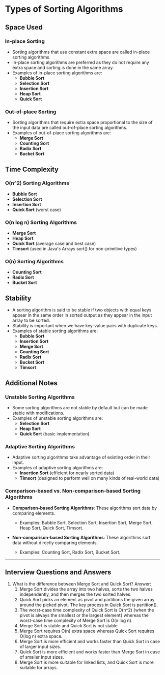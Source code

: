 # Types of Sorting Algorithms

## Space Used

### In-place Sorting
- Sorting algorithms that use constant extra space are called in-place sorting algorithms.
- In-place sorting algorithms are preferred as they do not require any extra space and sorting is done in the same array.
- Examples of in-place sorting algorithms are:
    - **Bubble Sort**
    - **Selection Sort**
    - **Insertion Sort**
    - **Heap Sort**
    - **Quick Sort**

### Out-of-place Sorting
- Sorting algorithms that require extra space proportional to the size of the input data are called out-of-place sorting algorithms.
- Examples of out-of-place sorting algorithms are:
    - **Merge Sort**
    - **Counting Sort**
    - **Radix Sort**
    - **Bucket Sort**

## Time Complexity

### O(n^2) Sorting Algorithms
- **Bubble Sort**
- **Selection Sort**
- **Insertion Sort**
- **Quick Sort** (worst case)

### O(n log n) Sorting Algorithms
- **Merge Sort**
- **Heap Sort**
- **Quick Sort** (average case and best case)
- **Timsort** (used in Java's Arrays.sort() for non-primitive types)

### O(n) Sorting Algorithms
- **Counting Sort**
- **Radix Sort**
- **Bucket Sort**

## Stability
- A sorting algorithm is said to be stable if two objects with equal keys appear in the same order in sorted output as they appear in the input array to be sorted.
- Stability is important when we have key-value pairs with duplicate keys.
- Examples of stable sorting algorithms are:
    - **Bubble Sort**
    - **Insertion Sort**
    - **Merge Sort**
    - **Counting Sort**
    - **Radix Sort**
    - **Bucket Sort**
    - **Timsort**

## Additional Notes

### Unstable Sorting Algorithms
- Some sorting algorithms are not stable by default but can be made stable with modifications.
- Examples of unstable sorting algorithms are:
    - **Selection Sort**
    - **Heap Sort**
    - **Quick Sort** (basic implementation)

### Adaptive Sorting Algorithms
- Adaptive sorting algorithms take advantage of existing order in their input.
- Examples of adaptive sorting algorithms are:
    - **Insertion Sort** (efficient for nearly sorted data)
    - **Timsort** (designed to perform well on many kinds of real-world data)

### Comparison-based vs. Non-comparison-based Sorting Algorithms
- **Comparison-based Sorting Algorithms**: These algorithms sort data by comparing elements.
    - Examples: Bubble Sort, Selection Sort, Insertion Sort, Merge Sort, Heap Sort, Quick Sort, Timsort.

- **Non-comparison-based Sorting Algorithms**: These algorithms sort data without directly comparing elements.
    - Examples: Counting Sort, Radix Sort, Bucket Sort.

---

## Interview Questions and Answers

1. What is the difference between Merge Sort and Quick Sort?
Answer:
   1. Merge Sort divides the array into two halves, sorts the two halves independently, and then merges the two sorted halves. 
   2. Quick Sort picks an element as pivot and partitions the given array around the picked pivot. The key process in Quick Sort is partition(). 
   3. The worst-case time complexity of Quick Sort is O(n^2) {when the pivot is always the smallest or the largest element} whereas the worst-case time complexity of Merge Sort is O(n log n).
   4. Merge Sort is stable and Quick Sort is not stable.
   5. Merge Sort requires O(n) extra space whereas Quick Sort requires O(log n) extra space.
   6. Merge Sort is more efficient and works faster than Quick Sort in case of larger input sizes.
   7. Quick Sort is more efficient and works faster than Merge Sort in case of smaller input sizes.
   8. Merge Sort is more suitable for linked lists, and Quick Sort is more suitable for arrays.